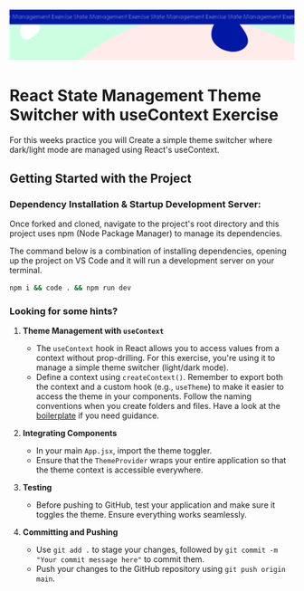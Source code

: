 <h1 align="center">
  <a href="">
    <img src="/src/assets/state-management.svg" alt="Boiler Plate">
  </a>
</h1>

# React State Management Theme Switcher with useContext Exercise

For this weeks practice you will Create a simple theme switcher where dark/light mode are managed using React's useContext.

## Getting Started with the Project

### Dependency Installation & Startup Development Server:

Once forked and cloned, navigate to the project's root directory and this project uses npm (Node Package Manager) to manage its dependencies.

The command below is a combination of installing dependencies, opening up the project on VS Code and it will run a development server on your terminal.

```bash
npm i && code . && npm run dev
```

### Looking for some hints?
1. **Theme Management with `useContext`**
    - The `useContext` hook in React allows you to access values from a context without prop-drilling. For this exercise, you're using it to manage a simple theme switcher (light/dark mode).
    - Define a context using `createContext()`. Remember to export both the context and a custom hook (e.g., `useTheme`) to make it easier to access the theme in your components. Follow the naming conventions when you create folders and files. Have a look at the [boilerplate](https://github.com/Technigo/react-vite-use-context-boiler-plate) if you need guidance.

3.  **Integrating Components**
    - In your main `App.jsx`, import the theme toggler. 
    - Ensure that the `ThemeProvider` wraps your entire application so that the theme context is accessible everywhere.

4.  **Testing**
    - Before pushing to GitHub, test your application and make sure it toggles the theme. Ensure everything works seamlessly.

6.  **Committing and Pushing**
    - Use `git add .` to stage your changes, followed by `git commit -m "Your commit message here"` to commit them.
    - Push your changes to the GitHub repository using `git push origin main`.
